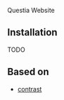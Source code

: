 Questia Website

## Installation

TODO


## Based on

- [contrast](https://github.com/niklasbuschmann/contrast)
